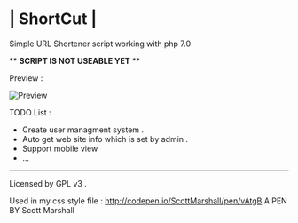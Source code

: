 # | ShortCut |
Simple URL Shortener script working with php 7.0

** **SCRIPT IS NOT USEABLE YET** **

Preview :

![Preview](https://cloud.githubusercontent.com/assets/16087389/21486398/953f7356-cbbc-11e6-9fe9-5db83c56de51.png)


TODO List :
* Create user managment system .
* Auto get web site info which is set by admin .
* Support mobile view
* ...

---

Licensed by GPL v3 .

Used in my css style file : 
 http://codepen.io/ScottMarshall/pen/vAtgB A PEN BY Scott Marshall
